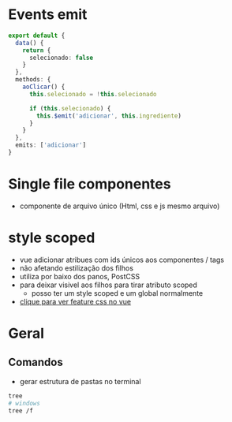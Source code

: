 # Events emit
```ts
export default {
  data() {
    return {
      selecionado: false
    }
  },
  methods: {
    aoClicar() {
      this.selecionado = !this.selecionado

      if (this.selecionado) {
        this.$emit('adicionar', this.ingrediente)
      }
    }
  },
  emits: ['adicionar']
}
```
# Single file componentes
- componente de arquivo único (Html, css e js mesmo arquivo)

# style scoped
- vue adicionar atribues com ids únicos aos componentes / tags
- não afetando estilização dos filhos
- utiliza por baixo dos panos, PostCSS
- para deixar visivel aos filhos para tirar atributo scoped
  - posso ter um style scoped e um global normalmente
- [clique para ver feature css no vue](https://vuejs.org/api/sfc-css-features.html)
# Geral
## Comandos
- gerar estrutura de pastas no terminal
```sh
tree
# windows
tree /f
```